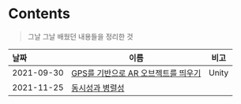 # Contents

> 그날 그날 배웠던 내용들을 정리한 것

| 날짜       | 이름                                                 | 비고  |
| :--------- | ---------------------------------------------------- | :---: |
| 2021-09-30 | [GPS를 기반으로 AR 오브젝트를 띄우기](./20210930.md) | Unity |
| 2021-11-25 | [동시성과 병렬성](./20211125.pdf) |      |

 
  
